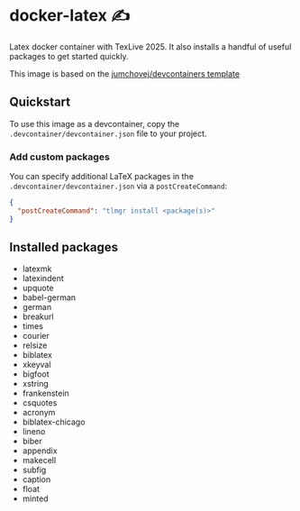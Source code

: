 # docker-latex ✍️

Latex docker container with TexLive 2025.
It also installs a handful of useful packages to get started quickly.

This image is based on the [jumchovej/devcontainers template](https://github.com/jmuchovej/devcontainers/tree/main)

## Quickstart

To use this image as a devcontainer, copy the `.devcontainer/devcontainer.json` file to your project.

### Add custom packages

You can specify additional LaTeX packages in the `.devcontainer/devcontainer.json` via a `postCreateCommand`:

```json
{
  "postCreateCommand": "tlmgr install <package(s)>"
}
```

## Installed packages

- latexmk
- latexindent
- upquote
- babel-german
- german
- breakurl
- times
- courier
- relsize
- biblatex
- xkeyval
- bigfoot
- xstring
- frankenstein
- csquotes
- acronym
- biblatex-chicago
- lineno
- biber
- appendix
- makecell
- subfig
- caption
- float
- minted
